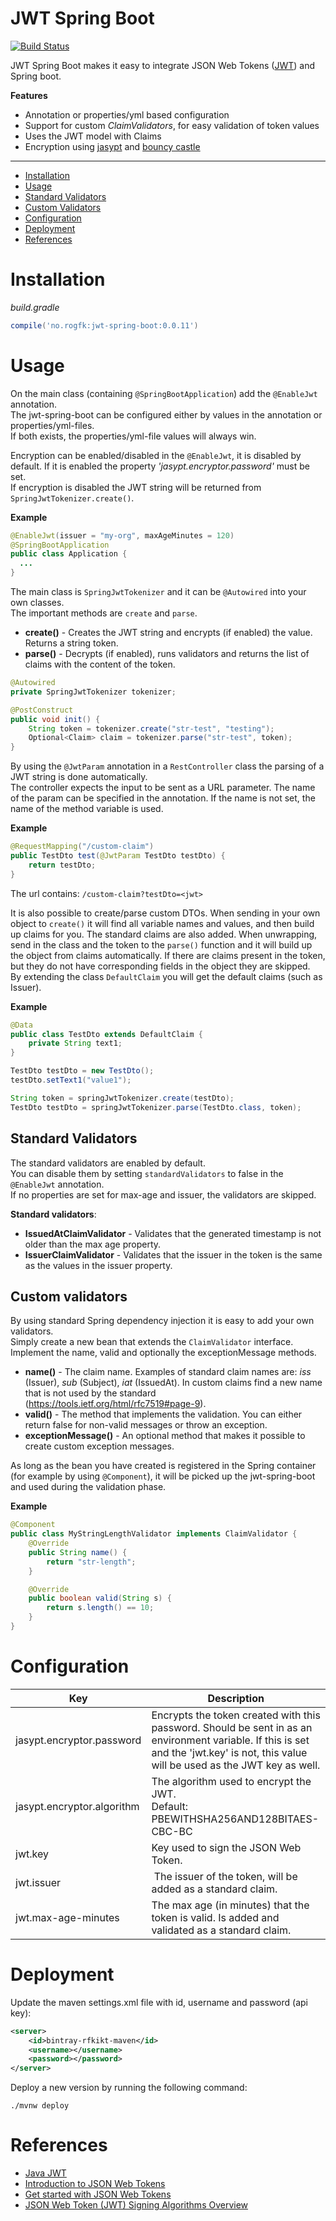 # JWT Spring Boot

[![Build Status](https://travis-ci.org/Rogaland/jwt-spring-boot.svg?branch=master)](https://travis-ci.org/Rogaland/jwt-spring-boot)

JWT Spring Boot makes it easy to integrate JSON Web Tokens ([JWT](https://jwt.io/)) and Spring boot.

__Features__

* Annotation or properties/yml based configuration
* Support for custom _ClaimValidators_, for easy validation of token values
* Uses the JWT model with Claims
* Encryption using [jasypt](http://www.jasypt.org/) and [bouncy castle](http://www.bouncycastle.org/)

---

* [Installation](#installation)
* [Usage](#usage)
 * [Standard Validators](#standard-validators)
 * [Custom Validators](#custom-validators)
* [Configuration](#configuration)
* [Deployment](#deployment)
* [References](#references)

# Installation
_build.gradle_

```groovy
compile('no.rogfk:jwt-spring-boot:0.0.11')
```

# Usage
On the main class (containing `@SpringBootApplication`) add the `@EnableJwt` annotation.  
The jwt-spring-boot can be configured either by values in the annotation or properties/yml-files.  
If both exists, the properties/yml-file values will always win.  

Encryption can be enabled/disabled in the `@EnableJwt`, it is disabled by default.
If it is enabled the property _'jasypt.encryptor.password'_ must be set.  
If encryption is disabled the JWT string will be returned from `SpringJwtTokenizer.create()`.


__Example__
```java
@EnableJwt(issuer = "my-org", maxAgeMinutes = 120)
@SpringBootApplication
public class Application {
  ...
}
```

The main class is `SpringJwtTokenizer` and it can be `@Autowired` into your own classes.  
The important methods are `create` and `parse`.

* __create()__ - Creates the JWT string and encrypts (if enabled) the value. Returns a string token.
* __parse()__ - Decrypts (if enabled), runs validators and returns the list of claims with the content of the token.

```java
@Autowired
private SpringJwtTokenizer tokenizer;

@PostConstruct
public void init() {
    String token = tokenizer.create("str-test", "testing");
    Optional<Claim> claim = tokenizer.parse("str-test", token);
}
```

By using the `@JwtParam` annotation in a `RestController` class the parsing of a JWT string is done automatically.  
The controller expects the input to be sent as a URL parameter. The name of the param can be specified in the annotation. If the name is not set, the name of the method variable is used.

__Example__
```java
@RequestMapping("/custom-claim")
public TestDto test(@JwtParam TestDto testDto) {
    return testDto;
}
```
The url contains: `/custom-claim?testDto=<jwt>`

It is also possible to create/parse custom DTOs.
When sending in your own object to `create()` it will find all variable names and values, and then build up claims for you.
The standard claims are also added. When unwrapping, send in the class and the token to the `parse()` function and it will build up the object from claims automatically.
If there are claims present in the token, but they do not have corresponding fields in the object they are skipped.  
By extending the class `DefaultClaim` you will get the default claims (such as Issuer).  

__Example__

```java
@Data
public class TestDto extends DefaultClaim {
    private String text1;
}
```

```java
TestDto testDto = new TestDto();
testDto.setText1("value1");

String token = springJwtTokenizer.create(testDto);
TestDto testDto = springJwtTokenizer.parse(TestDto.class, token);

```

## Standard Validators
The standard validators are enabled by default.  
You can disable them by setting `standardValidators` to false in the `@EnableJwt` annotation.  
If no properties are set for max-age and issuer, the validators are skipped.  
  
__Standard validators__:  

* __IssuedAtClaimValidator__ - Validates that the generated timestamp is not older than the max age property.
* __IssuerClaimValidator__ - Validates that the issuer in the token is the same as the values in the issuer property.


## Custom validators
By using standard Spring dependency injection it is easy to add your own validators.  
Simply create a new bean that extends the `ClaimValidator` interface. Implement the name, valid and optionally the exceptionMessage methods.

* __name()__ - The claim name. Examples of standard claim names are: _iss_ (Issuer), _sub_ (Subject), _iat_ (IssuedAt). In custom claims find a new name that is not used by the standard (https://tools.ietf.org/html/rfc7519#page-9).
* __valid()__ - The method that implements the validation. You can either return false for non-valid messages or throw an exception.
* __exceptionMessage()__ - An optional method that makes it possible to create custom exception messages.

As long as the bean you have created is registered in the Spring container (for example by using `@Component`), it will be picked up the jwt-spring-boot and used during the validation phase.

__Example__
```java
@Component
public class MyStringLengthValidator implements ClaimValidator {
    @Override
    public String name() {
        return "str-length";
    }

    @Override
    public boolean valid(String s) {
        return s.length() == 10;
    }
}
```

# Configuration

| Key | Description |
|-----|----------|
| jasypt.encryptor.password | Encrypts the token created with this password. Should be sent in as an environment variable. If this is set and the 'jwt.key' is not, this value will be used as the JWT key as well. |
| jasypt.encryptor.algorithm | The algorithm used to encrypt the JWT.<br>Default: PBEWITHSHA256AND128BITAES-CBC-BC |
| jwt.key | Key used to sign the JSON Web Token. |
| jwt.issuer | The issuer of the token, will be added as a standard claim. |
| jwt.max-age-minutes | The max age (in minutes) that the token is valid. Is added and validated as a standard claim. |

# Deployment
Update the maven settings.xml file with id, username and password (api key):
```xml
<server>
    <id>bintray-rfkikt-maven</id>
    <username></username>
    <password></password>
</server>
```

Deploy a new version by running the following command:
```
./mvnw deploy
```

# References
* [Java JWT](https://github.com/jwtk/jjwt)
* [Introduction to JSON Web Tokens](https://jwt.io/introduction/)
* [Get started with JSON Web Tokens](https://auth0.com/learn/json-web-tokens/)
* [JSON Web Token (JWT) Signing Algorithms Overview](https://auth0.com/blog/2015/12/17/json-web-token-signing-algorithms-overview/)